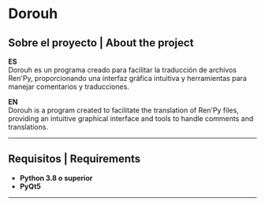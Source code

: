 # Dorouh

## Sobre el proyecto | About the project

**ES**  
Dorouh es un programa creado para facilitar la traducción de archivos Ren'Py, proporcionando una interfaz gráfica intuitiva y herramientas para manejar comentarios y traducciones.

**EN**  
Dorouh is a program created to facilitate the translation of Ren'Py files, providing an intuitive graphical interface and tools to handle comments and translations.

---

## Requisitos | Requirements

- **Python 3.8 o superior**  
- **PyQt5**  

---
